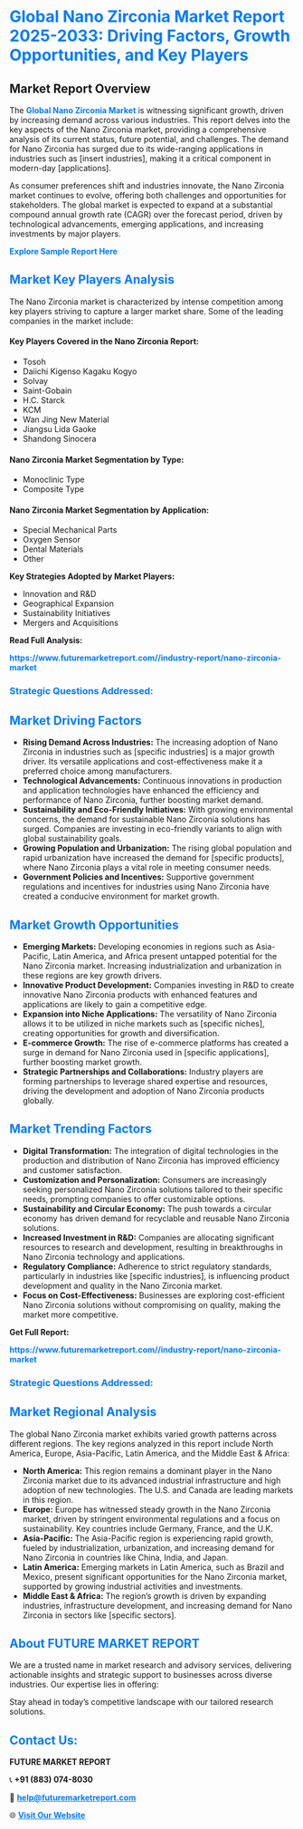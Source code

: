 <h1 style="color: #007BFF;">Global Nano Zirconia Market Report 2025-2033: Driving Factors, Growth Opportunities, and Key Players</h1>

<section id="overview">
<h2>Market Report Overview</h2>
<p>The <a href="https://www.futuremarketreport.com//industry-report/nano-zirconia-market" style="color: #007BFF; text-decoration: none;"><strong>Global Nano Zirconia Market</strong></a> is witnessing significant growth, driven by increasing demand across various industries. This report delves into the key aspects of the Nano Zirconia market, providing a comprehensive analysis of its current status, future potential, and challenges. The demand for Nano Zirconia has surged due to its wide-ranging applications in industries such as [insert industries], making it a critical component in modern-day [applications].</p>
<p>As consumer preferences shift and industries innovate, the Nano Zirconia market continues to evolve, offering both challenges and opportunities for stakeholders. The global market is expected to expand at a substantial compound annual growth rate (CAGR) over the forecast period, driven by technological advancements, emerging applications, and increasing investments by major players.</p>
</section>

<section id="overview">
<p><a href="https://www.futuremarketreport.com//request-sample/reportId=46838" style="color: #007BFF; text-decoration: none;"><strong>Explore Sample Report Here</strong></a></p>
</section>

<section id="key-players">
<h2 style="color: #007BFF;">Market Key Players Analysis</h2>
<p>The Nano Zirconia market is characterized by intense competition among key players striving to capture a larger market share. Some of the leading companies in the market include:</p>
<h4>Key Players Covered in the Nano Zirconia Report:</h4>
<ul><li>Tosoh</li><li>Daiichi Kigenso Kagaku Kogyo</li><li>Solvay</li><li>Saint-Gobain</li><li>H.C. Starck</li><li>KCM</li><li>Wan Jing New Material</li><li>Jiangsu Lida Gaoke</li><li>Shandong Sinocera</li></ul>
<h4>Nano Zirconia Market Segmentation by Type:</h4>
<ul><li>Monoclinic Type</li><li>Composite Type</li></ul>

<h4>Nano Zirconia Market Segmentation by Application:</h4>
<ul><li>Special Mechanical Parts</li><li>Oxygen Sensor</li><li>Dental Materials</li><li>Other</li></ul>
<p><strong>Key Strategies Adopted by Market Players:</strong></p>
<ul>
<li>Innovation and R&D</li>
<li>Geographical Expansion</li>
<li>Sustainability Initiatives</li>
<li>Mergers and Acquisitions</li>
</ul>
</section>

<section>
<p><strong>Read Full Analysis: </strong></p><a href="https://www.futuremarketreport.com//industry-report/nano-zirconia-market" style="color: #007BFF; text-decoration: none;"><strong>https://www.futuremarketreport.com//industry-report/nano-zirconia-market</strong></a>
<h3 style="color: #007BFF;">Strategic Questions Addressed:</h3>
</section>

<section id="driving-factors">
<h2 style="color: #007BFF;">Market Driving Factors</h2>
<ul>
<li><strong>Rising Demand Across Industries:</strong> The increasing adoption of Nano Zirconia in industries such as [specific industries] is a major growth driver. Its versatile applications and cost-effectiveness make it a preferred choice among manufacturers.</li>
<li><strong>Technological Advancements:</strong> Continuous innovations in production and application technologies have enhanced the efficiency and performance of Nano Zirconia, further boosting market demand.</li>
<li><strong>Sustainability and Eco-Friendly Initiatives:</strong> With growing environmental concerns, the demand for sustainable Nano Zirconia solutions has surged. Companies are investing in eco-friendly variants to align with global sustainability goals.</li>
<li><strong>Growing Population and Urbanization:</strong> The rising global population and rapid urbanization have increased the demand for [specific products], where Nano Zirconia plays a vital role in meeting consumer needs.</li>
<li><strong>Government Policies and Incentives:</strong> Supportive government regulations and incentives for industries using Nano Zirconia have created a conducive environment for market growth.</li>
</ul>
</section>

<section id="growth-opportunities">
<h2 style="color: #007BFF;">Market Growth Opportunities</h2>
<ul>
<li><strong>Emerging Markets:</strong> Developing economies in regions such as Asia-Pacific, Latin America, and Africa present untapped potential for the Nano Zirconia market. Increasing industrialization and urbanization in these regions are key growth drivers.</li>
<li><strong>Innovative Product Development:</strong> Companies investing in R&D to create innovative Nano Zirconia products with enhanced features and applications are likely to gain a competitive edge.</li>
<li><strong>Expansion into Niche Applications:</strong> The versatility of Nano Zirconia allows it to be utilized in niche markets such as [specific niches], creating opportunities for growth and diversification.</li>
<li><strong>E-commerce Growth:</strong> The rise of e-commerce platforms has created a surge in demand for Nano Zirconia used in [specific applications], further boosting market growth.</li>
<li><strong>Strategic Partnerships and Collaborations:</strong> Industry players are forming partnerships to leverage shared expertise and resources, driving the development and adoption of Nano Zirconia products globally.</li>
</ul>
</section>

<section id="trending-factors">
<h2 style="color: #007BFF;">Market Trending Factors</h2>
<ul>
<li><strong>Digital Transformation:</strong> The integration of digital technologies in the production and distribution of Nano Zirconia has improved efficiency and customer satisfaction.</li>
<li><strong>Customization and Personalization:</strong> Consumers are increasingly seeking personalized Nano Zirconia solutions tailored to their specific needs, prompting companies to offer customizable options.</li>
<li><strong>Sustainability and Circular Economy:</strong> The push towards a circular economy has driven demand for recyclable and reusable Nano Zirconia solutions.</li>
<li><strong>Increased Investment in R&D:</strong> Companies are allocating significant resources to research and development, resulting in breakthroughs in Nano Zirconia technology and applications.</li>
<li><strong>Regulatory Compliance:</strong> Adherence to strict regulatory standards, particularly in industries like [specific industries], is influencing product development and quality in the Nano Zirconia market.</li>
<li><strong>Focus on Cost-Effectiveness:</strong> Businesses are exploring cost-efficient Nano Zirconia solutions without compromising on quality, making the market more competitive.</li>
</ul>
</section>

<section>
<p><strong>Get Full Report: </strong></p><a href="https://www.futuremarketreport.com//industry-report/nano-zirconia-market" style="color: #007BFF; text-decoration: none;"><strong>https://www.futuremarketreport.com//industry-report/nano-zirconia-market</strong></a>
<h3 style="color: #007BFF;">Strategic Questions Addressed:</h3>
</section>


<section id="regional-analysis">
<h2 style="color: #007BFF;">Market Regional Analysis</h2>
<p>The global Nano Zirconia market exhibits varied growth patterns across different regions. The key regions analyzed in this report include North America, Europe, Asia-Pacific, Latin America, and the Middle East & Africa:</p>
<ul>
<li><strong>North America:</strong> This region remains a dominant player in the Nano Zirconia market due to its advanced industrial infrastructure and high adoption of new technologies. The U.S. and Canada are leading markets in this region.</li>
<li><strong>Europe:</strong> Europe has witnessed steady growth in the Nano Zirconia market, driven by stringent environmental regulations and a focus on sustainability. Key countries include Germany, France, and the U.K.</li>
<li><strong>Asia-Pacific:</strong> The Asia-Pacific region is experiencing rapid growth, fueled by industrialization, urbanization, and increasing demand for Nano Zirconia in countries like China, India, and Japan.</li>
<li><strong>Latin America:</strong> Emerging markets in Latin America, such as Brazil and Mexico, present significant opportunities for the Nano Zirconia market, supported by growing industrial activities and investments.</li>
<li><strong>Middle East & Africa:</strong> The region’s growth is driven by expanding industries, infrastructure development, and increasing demand for Nano Zirconia in sectors like [specific sectors].</li>
</ul>
</section>

<footer>
<h2 style="color: #007BFF;">About FUTURE MARKET REPORT</h2>
<p>We are a trusted name in market research and advisory services, delivering actionable insights and strategic support to businesses across diverse industries. Our expertise lies in offering:</p>

<p>Stay ahead in today’s competitive landscape with our tailored research solutions.</p>

<h2 style="color: #007BFF;">Contact Us:</h2>
<p><strong>FUTURE MARKET REPORT</strong></p>
<p>📞 <strong>+91 (883) 074-8030</strong></p>
<p>📧 <strong><a href="mailto:help@futuremarketreport.com" style="color: #007BFF;">help@futuremarketreport.com</a></strong></p>
<p>🌐 <strong><a href="https://www.futuremarketreport.com/" style="color: #007BFF;">Visit Our Website</a></strong></p>
</footer>